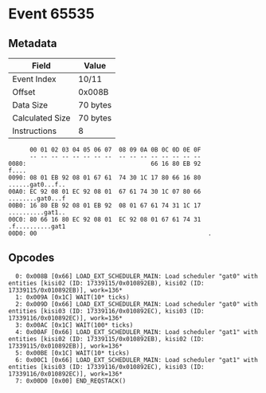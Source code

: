 # Event 65535

## Metadata

| Field           | Value    |
|-----------------|----------|
| Event Index     | 10/11    |
| Offset          | 0x008B   |
| Data Size       | 70 bytes |
| Calculated Size | 70 bytes |
| Instructions    | 8        |

```
      00 01 02 03 04 05 06 07  08 09 0A 0B 0C 0D 0E 0F
      -- -- -- -- -- -- -- --  -- -- -- -- -- -- -- --
0080:                                   66 16 80 EB 92             f....
0090: 08 01 EB 92 08 01 67 61  74 30 1C 17 80 66 16 80  ......gat0...f..
00A0: EC 92 08 01 EC 92 08 01  67 61 74 30 1C 07 80 66  ........gat0...f
00B0: 16 80 EB 92 08 01 EB 92  08 01 67 61 74 31 1C 17  ..........gat1..
00C0: 80 66 16 80 EC 92 08 01  EC 92 08 01 67 61 74 31  .f..........gat1
00D0: 00                                                .               
```

## Opcodes

```
  0: 0x008B [0x66] LOAD_EXT_SCHEDULER_MAIN: Load scheduler "gat0" with entities [kisi02 (ID: 17339115/0x010892EB), kisi02 (ID: 17339115/0x010892EB)], work=136*
  1: 0x009A [0x1C] WAIT(10* ticks)
  2: 0x009D [0x66] LOAD_EXT_SCHEDULER_MAIN: Load scheduler "gat0" with entities [kisi03 (ID: 17339116/0x010892EC), kisi03 (ID: 17339116/0x010892EC)], work=136*
  3: 0x00AC [0x1C] WAIT(100* ticks)
  4: 0x00AF [0x66] LOAD_EXT_SCHEDULER_MAIN: Load scheduler "gat1" with entities [kisi02 (ID: 17339115/0x010892EB), kisi02 (ID: 17339115/0x010892EB)], work=136*
  5: 0x00BE [0x1C] WAIT(10* ticks)
  6: 0x00C1 [0x66] LOAD_EXT_SCHEDULER_MAIN: Load scheduler "gat1" with entities [kisi03 (ID: 17339116/0x010892EC), kisi03 (ID: 17339116/0x010892EC)], work=136*
  7: 0x00D0 [0x00] END_REQSTACK()
```
